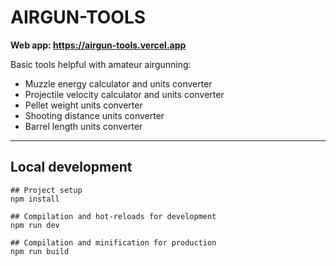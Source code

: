 # AIRGUN-TOOLS

**Web app: <https://airgun-tools.vercel.app>**

Basic tools helpful with amateur airgunning:

- Muzzle energy calculator and units converter
- Projectile velocity calculator and units converter
- Pellet weight units converter
- Shooting distance units converter
- Barrel length units converter

---

## Local development

```
## Project setup
npm install

## Compilation and hot-reloads for development
npm run dev

## Compilation and minification for production
npm run build
```
